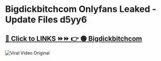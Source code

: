 
 # Bigdickbitchcom Onlyfans Leaked - Update Files d5yy6

## <h2><a href="https://clipsfans.com/Bigdickbitchcom&ref=git">🔗 Click to LINKS ⏩⏩ 👉 🟢 Bigdickbitchcom </a></h2>

<a href="https://clipsfans.com/Bigdickbitchcom&ref=git" rel="nofollow" data-target="animated-image.originalLink"><img src="https://i.ibb.co.com/xMMVF88/686577567.gif" alt="Viral Video Original" style="max-width: 100%; display: inline-block;" data-target="animated-image.originalImage"></a>

